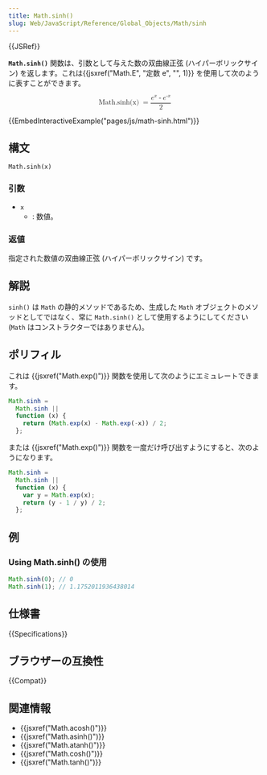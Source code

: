 ```yaml
---
title: Math.sinh()
slug: Web/JavaScript/Reference/Global_Objects/Math/sinh
---
```


{{JSRef}}

**`Math.sinh()`** 関数は、引数として与えた数の双曲線正弦 (ハイパーボリックサイン) を返します。これは{{jsxref("Math.E", "定数 e", "", 1)}} を使用して次のように表すことができます。

<math display="block"><semantics><mrow><mstyle mathvariant="monospace"><mo lspace="0em" rspace="thinmathspace">Math.sinh(x)</mo></mstyle><mo>=</mo><mfrac><mrow><msup><mi>e</mi><mi>x</mi></msup><mo>-</mo><msup><mi>e</mi><mrow><mo>-</mo><mi>x</mi></mrow></msup></mrow><mn>2</mn></mfrac></mrow><annotation encoding="TeX">\mathtt{\operatorname{Math.sinh(x)}} = \frac{e^x - e^{-x}}{2}</annotation></semantics></math>

{{EmbedInteractiveExample("pages/js/math-sinh.html")}}

## 構文

```
Math.sinh(x)
```

### 引数

- `x`
  - : 数値。

### 返値

指定された数値の双曲線正弦 (ハイパーボリックサイン) です。

## 解説

`sinh()` は `Math` の静的メソッドであるため、生成した `Math` オブジェクトのメソッドとしてではなく、常に `Math.sinh()` として使用するようにしてください (`Math` はコンストラクターではありません)。

## ポリフィル

これは {{jsxref("Math.exp()")}} 関数を使用して次のようにエミュレートできます。

```js
Math.sinh =
  Math.sinh ||
  function (x) {
    return (Math.exp(x) - Math.exp(-x)) / 2;
  };
```

または {{jsxref("Math.exp()")}} 関数を一度だけ呼び出すようにすると、次のようになります。

```js
Math.sinh =
  Math.sinh ||
  function (x) {
    var y = Math.exp(x);
    return (y - 1 / y) / 2;
  };
```

## 例

### Using Math.sinh() の使用

```js
Math.sinh(0); // 0
Math.sinh(1); // 1.1752011936438014
```

## 仕様書

{{Specifications}}

## ブラウザーの互換性

{{Compat}}

## 関連情報

- {{jsxref("Math.acosh()")}}
- {{jsxref("Math.asinh()")}}
- {{jsxref("Math.atanh()")}}
- {{jsxref("Math.cosh()")}}
- {{jsxref("Math.tanh()")}}
